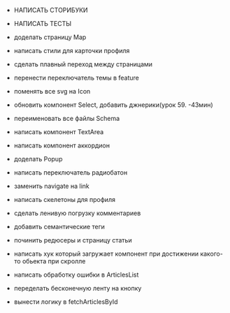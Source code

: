 - НАПИСАТЬ СТОРИБУКИ
- НАПИСАТЬ ТЕСТЫ

- доделать страницу Map
- написать стили для карточки профиля
- сделать плавный переход между страницами
- перенести переключатель темы в feature
- поменять все svg на Icon
- обновить компонент Select, добавить джнерики(урок 59. -43мин)
- переименовать все файлы Schema

- написать компонент TextArea
- написать компонент аккордион
- доделать Popup
- написать переключатель радиобатон

- заменить navigate на link
- написать скелетоны для профиля
- сделать ленивую погрузку комментариев
- добавить семантические теги
- починить редюсеры  и страницу статьи
- написать хук который загружает компонент при достижении какого-то обьекта при скролле
- написать обработку ошибки в ArticlesList
- переделать бесконечную ленту на кнопку
- вынести логику в fetchArticlesById